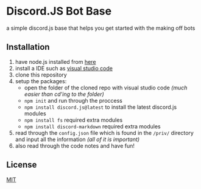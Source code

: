 # Discord.JS Bot Base

a simple discord.js base that helps you get started with the making off bots

## Installation

1. have node.js installed from [here](https://nodejs.org/en/ "takes you to the node.js website")
2. install a IDE such as [visual studio code](https://code.visualstudio.com/ "takes you to the visual studio code homepage")
3. clone this repository 
4. setup the packages:
   - open the folder of the cloned repo with visual studio code *(much easier than cd'ing to the folder)*
   - `npm init` and run through the proccess
   - `npm install discord.js@latest` to install the latest discord.js modules
   - `npm install fs` required extra modules
   - `npm install discord-markdown` required extra modules 
5. read through the `config.json` file which is found in the `/priv/` directory and input all the information *(all of it is important)*
6. also read through the code notes and have fun!

## License
[MIT](https://choosealicense.com/licenses/mit/)
